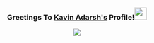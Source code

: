 <h3 align="center">Greetings To <a href="">Kavin Adarsh's</a> Profile!<img src="https://media.giphy.com/media/hvRJCLFzcasrR4ia7z/giphy.gif" width="28"></h3>

<p align="center">
<a href="https://git.io/streak-stats"><img src="https://streak-stats.demolab.com?user=Kavin-Adarsh&theme=dark&date_format=j%20M%5B%20Y%5D&fire=DD2727&ring=FF9F3F&currStreakLabel=17A632&sideLabels=15942C&border=00000000"/></a>
</p>
